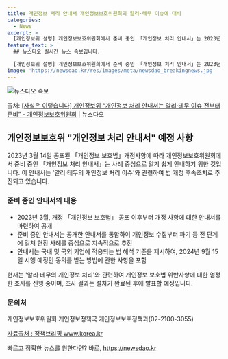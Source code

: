 ```yaml
---
title: 개인정보 처리 안내서 개인정보보호위원회의 알리·테무 이슈에 대비
categories:
  - News
excerpt: >
  [개인정보위 설명] 개인정보보호위원회에서 준비 중인 「개인정보 처리 안내서」는 2023년 3월 14일 공포된…
feature_text: >
  ## 뉴스다오 실시간 뉴스 속보입니다.

  [개인정보위 설명] 개인정보보호위원회에서 준비 중인 「개인정보 처리 안내서」는 2023년 3월 14일 공포된…
image: 'https://newsdao.kr/res/images/meta/newsdao_breakingnews.jpg'
---
```


![뉴스다오 속보](https://newsdao.kr/res/images/meta/newsdao_breakingnews.jpg)

<p>출처: <a href="https://newsdao.kr/3709" rel="dofollow">[사실은 이렇습니다] 개인정보위 “개인정보 처리 안내서는 알리·테무 이슈 전부터 준비” - 개인정보보호위원회</a> | 뉴스다오</p>

<h2 data-ke-size="size26">개인정보보호위 "개인정보 처리 안내서" 예정 사항</h2>
<p data-ke-size="size16">2023년 3월 14일 공포된 「개인정보 보호법」개정사항에 따라 개인정보보호위원회에서 준비 중인 「개인정보 처리 안내서」는 사례 중심으로 알기 쉽게 안내하기 위한 것입니다. 이 안내서는 '알리·테무의 개인정보 처리 이슈'와 관련하여 법 개정 후속조치로 추진되고 있습니다.</p>

<h3>준비 중인 안내서의 내용</h3>
<ul>
    <li>2023년 3월, 개정 「개인정보 보호법」 공포 이후부터 개정 사항에 대한 안내서를 마련하여 공개</li>
    <li>준비 중인 안내서는 공개한 안내서를 통합하여 개인정보 수집부터 파기 등 전 단계에 걸쳐 현장 사례를 중심으로 지속적으로 추진</li>
    <li>안내서는 국내 및 국외 기업에 적용되는 법 해석 기준을 제시하여, 2024년 9월 15일 시행 예정인 동의를 받는 방법에 관한 사항을 포함</li>
</ul>
<p data-ke-size="size16">현재는 '알리·테무의 개인정보 처리'와 관련하여 개인정보 보호법 위반사항에 대한 엄정한 조사를 진행 중이며, 조사 결과는 절차가 완료된 후에 발표할 예정입니다.</p>

<h3>문의처</h3>
<p data-ke-size="size16">개인정보보호위원회 개인정보정책국 개인정보보호정책과(02-2100-3055)</p>
<p data-ke-size="size16"><a href="https://newsdao.kr/3709">자료출처 : 정책브리핑 www.korea.kr</a></p> 

빠르고 정확한 뉴스를 원한다면? 바로, <a href="https://newsdao.kr" rel="dofollow">https://newsdao.kr</a>


